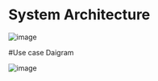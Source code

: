 #	System Architecture

![image](https://github.com/p18an1v/Honey-word-detection/assets/93273934/7446f41c-f171-42b2-9195-4ce60f32a92c)


#Use case Daigram

![image](https://github.com/p18an1v/Honey-word-detection/assets/93273934/e0839875-45f2-46e2-975e-4e70c173ba85)
